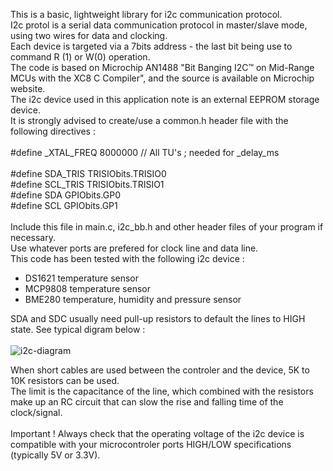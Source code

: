 This is a basic, lightweight library for i2c communication protocol.<br>
I2c protol is a serial data communication protocol in master/slave mode, using two wires for data and clocking.<br>
Each device is targeted via a 7bits address - the last bit being use to command R (1) or W(0) operation.<br>
The code is based on Microchip AN1488 "Bit Banging I2C™ on Mid-Range MCUs with the XC8 C Compiler", and the source is available on Microchip website.<br>
The i2c device used in this application note is an external EEPROM storage device.<br>
It is strongly advised to create/use a common.h header file with the following directives :<br>
<br>
#define _XTAL_FREQ  8000000     // All TU's ; needed for _delay_ms<br>
<br>
#define SDA_TRIS  TRISIObits.TRISIO0<br>
#define SCL_TRIS  TRISIObits.TRISIO1<br>
#define SDA       GPIObits.GP0<br>
#define SCL       GPIObits.GP1<br>
<br>
Include this file in main.c, i2c_bb.h and other header files of your program if necessary.<br>
Use whatever ports are prefered for clock line and data line.<br>
This code has been tested with the following i2c device :<br>
- DS1621 temperature sensor
- MCP9808 temperature sensor
- BME280 temperature, humidity and pressure sensor

SDA and SDC usually need pull-up resistors to default the lines to HIGH state. See typical digram below :<br>
<br>
![i2c-diagram](https://github.com/user-attachments/assets/eab75d01-6812-405b-a0db-0a06333a0f47)

When short cables are used between the controler and the device, 5K to 10K resistors can be used.<br>
The limit is the capacitance of the line, which combined with the resistors make up an RC circuit that can slow the rise and falling time of the clock/signal.<br>
<br> 
Important ! Always check that the operating voltage of the i2c device is compatible with your microcontroler ports HIGH/LOW specifications (typically 5V or 3.3V).
